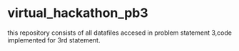 # virtual_hackathon_pb3

this repository consists of all datafiles accesed in problem statement 3,code implemented for 3rd statement.
